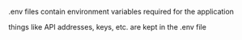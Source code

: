 .env files contain environment variables required for the application

things like API addresses, keys, etc. are kept in the .env file